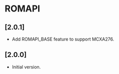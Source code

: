 # ROMAPI

## [2.0.1]

- Add ROMAPI_BASE feature to support MCXA276.

## [2.0.0]

- Initial version.
